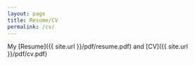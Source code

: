 ```yaml
---
layout: page
title: Resume/CV
permalink: /cv/
---
```


My [Resume]({{ site.url }}/pdf/resume.pdf) and [CV]({{ site.url }}/pdf/cv.pdf)


